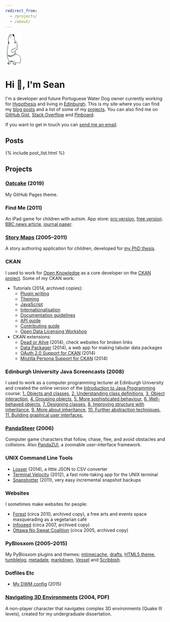 ```yaml
---
redirect_from:
  - /projects/
  - /about/
---
```


<img src="assets/images/zenek.png" style="box-shadow:none;">

Hi 👋, I'm Sean
===================

I'm a developer and future Portuguese Water Dog owner
currently working for
<a href="https://hypothes.is/">Hypothesis</a> and living in
<a href="https://en.wikipedia.org/wiki/Edinburgh">Edinburgh</a>.
This is my site where you can find my [blog posts](#posts) and a list of
some of my [projects](#projects).
You can also find me on [GitHub Gist](https://gist.github.com/seanh/public),
[Stack Overflow](https://stackoverflow.com/users/1175266)
and [Pinboard](https://pinboard.in/u:seanh).

If you want to get in touch you can
[send me an email](&#109;ai&#x6C;&#x74;&#x6F;:&#x68;&#x65;&#108;&#108;o&#64;&#115;&#x65;a&#110;h&#46;&#99;&#x63;).

Posts
-----

{% include post_list.html %}

Projects
--------

### [Oatcake](https://seanh.cc/jekyll-theme-oatcake) <span class="subtitle">(2019)</span>

My GitHub Pages theme.

### Find Me <span class="subtitle">(2011)</span>

An iPad game for children with autism.
App store:
<a href="https://itunes.apple.com/gb/app/findme-pro/id635871171?mt=8">pro version</a>,
<a href="https://itunes.apple.com/gb/app/findme-autism/id491925436?mt=8">free version</a>.
<a href="http://www.bbc.co.uk/news/health-16534678">BBC news article</a>,
<a href="http://www.sciencedirect.com/science/article/pii/S2212868916300320">journal paper</a>.

### [Story Maps](https://www.seanh.cc/storymaps) <span class="subtitle">(2005&ndash;2011)</span>

A story authoring application for children, developed for <a href="http://hdl.handle.net/1842/5294">my PhD thesis</a>.

### CKAN

I used to work for [Open Knowledge](https://okfn.org/) as a core developer on the [CKAN project](https://ckan.org/).
Some of my CKAN work:

* Tutorials (2014, archived copies):
  * <a href="/docs.ckan.org/en/latest/extensions">Plugin writing</a>
  * <a href="/docs.ckan.org/en/latest/theming">Theming</a>
  * <a href="/docs.ckan.org/en/latest/theming/javascript.html">JavaScript</a>
  * <a href="/docs.ckan.org/en/latest/contributing/string-i18n.html">Internationalisation</a>
  * <a href="/docs.ckan.org/en/latest/contributing/documentation.html">Documentation guidelines</a>
  * <a href="/docs.ckan.org/en/latest/api">API guide</a>
  * <a href="/docs.ckan.org/en/latest/contributing">Contributing guide</a>
  * <a href="/open-data-licensing-and-ckan.pdf">Open Data Licensing Workshop</a>
* CKAN extensions:
  * <a href="https://github.com/ckan/deadoralive">Dead or Alive</a> (2014), check websites for broken links
  * <a href="/posts/datapackager">Data Packager</a> (2014), a web app for making tabular data packages
  * <a href="/posts/functional-core-imperative-shell">OAuth 2.0 Support for CKAN</a> (2014)
  * <a href="https://github.com/ckan/ckanext-persona">Mozilla Persona Support for CKAN</a> (2014)

### Edinburgh University Java Screencasts <span class="subtitle">(2008)</span>

I used to work as a computer programming lecturer at Edinburgh University and
created the online version of the [Introduction to Java Programming](http://www.inf.ed.ac.uk/teaching/courses/ijp)
course:
<a href="http://media.inf.ed.ac.uk/teaching/courses/ijp/chapter_one/chapter_one.htm">1. Objects and classes</a>,
<a href="http://media.inf.ed.ac.uk/teaching/courses/ijp/chapter_two/chapter_two.htm">2. Understanding class definitions</a>,
<a href="http://media.inf.ed.ac.uk/teaching/courses/ijp/chapter_three/chapter_three.htm">3. Object interaction</a>,
<a href="http://media.inf.ed.ac.uk/teaching/courses/ijp/chapter_four/chapter_four.htm">4. Grouping objects</a>,
<a href="http://media.inf.ed.ac.uk/teaching/courses/ijp/chapter_five/chapter_five.htm">5. More sophisticated behaviour</a>,
<a href="http://media.inf.ed.ac.uk/teaching/courses/ijp/chapter_six/chapter_six.htm">6. Well-behaved objects</a>,
<a href="http://media.inf.ed.ac.uk/teaching/courses/ijp/chapter_seven/chapter_seven.htm">7. Designing classes</a>,
<a href="http://media.inf.ed.ac.uk/teaching/courses/ijp/chapter_eight/chapter_eight.htm">8. Improving structure with inheritance</a>,
<a href="http://media.inf.ed.ac.uk/teaching/courses/ijp/chapter_nine/chapter_nine.htm">9. More about inheritance</a>,
<a href="http://media.inf.ed.ac.uk/teaching/courses/ijp/chapter_ten/chapter_ten.htm">10. Further abstraction techniques</a>,
<a href="http://media.inf.ed.ac.uk/teaching/courses/ijp/chapter_eleven/chapter_eleven.htm">11. Building graphical user interfaces.</a>

### <a href="https://www.seanh.cc/PandaSteer">PandaSteer</a> <span class="subtitle">(2006)</span>

Computer game characters that follow, chase, flee, and avoid obstacles and collisions.
Also <a href="http://github.com/seanh/PandaZUI">PandaZUI</a>, a zoomable user-interface framework.

### UNIX Command Line Tools

* <a href="https://github.com/ckan/losser">Losser</a> (2014), a little JSON to CSV converter
* <a href="https://www.seanh.cc/terminal_velocity">Terminal Velocity</a> (2012), a fast note-taking app for the UNIX terminal
* <a href="https://github.com/seanh/snapshotter">Snapshotter</a> (2011), very easy incremental snapshot backups

### Websites

I sometimes make websites for people:

* <a href="/theforest.org.uk">Forest</a> (circa 2010, archived copy),
  a free arts and events space masquerading as a vegetarian café
* <a href="/infoseed.org">Infoseed</a> <span class="subtitle">(circa 2007, archived copy)</span>
* <a href="/ottawanosweat">Ottawa No Sweat Coalition</a> <span class="subtitle">(circa 2005, archived copy)</span>

### PyBlosxom <span class="subtitle">(2005&ndash;2015)</span>

My PyBlosxom plugins and themes:
<a href="https://github.com/seanh/pyblosxommtimecache">mtimecache</a>,
<a href="https://github.com/seanh/pyblosxomdrafts">drafts</a>,
<a href="https://github.com/seanh/html5.flav">HTML5 theme</a>,
<a href="http://github.com/seanh/PyBlosxom-tumblelog">tumblelog</a>,
<a href="http://github.com/seanh/PyBlosxom-metadate">metadate</a>,
<a href="http://github.com/seanh/PyBlosxom-Python-Markdown-2-Plugin">markdown</a>,
<a href="http://github.com/seanh/PyBlosxom-vessel">Vessel</a>
and <a href="/scribbish/">Scribbish</a>.

### Dotfiles Etc

* <a href="https://github.com/seanh/dwm">My DWM config</a> <span class="subtitle">(2015)</span>

### <a href="/dissertation.pdf">Navigating 3D Environments</a> <span class="subtitle">(2004, PDF)</span>

A non-player character that navigates complex 3D environments (Quake III
levels), created for my undergraduate dissertation.
